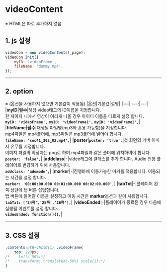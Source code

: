 # videoContent

※ HTML은 따로 추가하지 않음.


## 1. js 설정
```javascript
videoCon = new videoContents(_page);
videoCon.init({
    myID: 'videoFrame',
    fileName: 'dummy.mp4',
});
```
***

## 2. option
※ (옵션을 사용하지 않으면 기본값이 적용됨)
|옵션|기본값|설명|
|---|:---:|---|
|**myID**|**필수**|해당 video태그의 ID이름을 지정합니다.<br>한 페이지 내에서 영상이 여러개 나올 경우 아이디 이름을 다르게 설정 합니다.<br>**`myID: 'videoFrame',`** **`myID: 'videoFrame1',`** **`myID: 'videoFrame2',`**|
|**fileName**|**필수**|재생될 파일명(mp3와 혼용 가능함)을 지정합니다.<br>mp4파일은 mp4폴더에, mp3파일은 mp3폴더에 넣어야 합니다.<br>**`fileName: 'soc41_302_02.mp4',`**|
|**poster**|**`poster: 'true',`**|첫 화면의 커버 이미지 유무를 지정합니다.<br>이미지 파일의 확장자는 png로 하며 mp4파일과 같은 폴더에 위치하여야 합니다.<br>**`poster: 'false',`**|
|**addclass**|-|video태그에 클래스를 추가 합니다. Audio 전용 플레이어로 변경하기 위해 사용합니다.<br>**`addclass: 'adomode',`**|
|**marker**|-|진행바에 이동가능한 마커를 적용합니다. 이동되는 시간을 설정 합니다.<br>**`marker: '00:00:00.000 00:01:00.000 00:02:00.000',`**|
|**tabTxt**|-|플레이어 왼쪽 상단에 탭 버튼 삽입합니다.<br>탭 버튼에 들어갈 이름을 설정하고 이동 시간은 **marker**옵션과 같이 사용합니다.<br>**`tabTxt: ['24쪽','25쪽','26쪽'],`**|
|**videoEnded**|-|플레이어가 종료된 경우 다음에 실행될 이벤트를 설정 합니다.<br>**`videoEnded: function(){},`**|

***

## 3. CSS 설정
```css
.contents:nth-child(1) .videoFrame{
    top: 220px;
/*    left: 50%;*/
/*    transform: translateX(-50%) scale(1);*/
}
```






